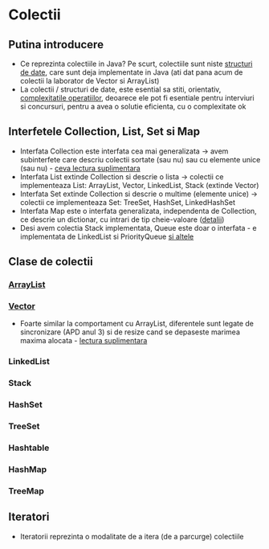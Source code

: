 # Colectii

## Putina introducere
- Ce reprezinta colectiile in Java? Pe scurt, colectiile sunt niste [structuri de date](https://aimas.cs.pub.ro/file/2017/12/SerbanRaduPr-200x200.jpg), care sunt deja implementate in Java (ati dat pana acum de colectii la laborator de Vector si ArrayList)
- La colectii / structuri de date, este esential sa stiti, orientativ, [complexitatile operatiilor](http://bigocheatsheet.com/), deoarece ele pot fi esentiale pentru interviuri si concursuri, pentru a avea o solutie eficienta, cu o complexitate ok 

## Interfetele Collection, List, Set si Map
- Interfata Collection este interfata cea mai generalizata -> avem subinterfete care descriu colectii sortate (sau nu) sau cu elemente unice (sau nu) - [ceva lectura suplimentara](https://docs.oracle.com/javase/7/docs/api/java/util/Collection.html)
- Interfata List extinde Collection si descrie o lista -> colectii ce implementeaza List: ArrayList, Vector, LinkedList, Stack (extinde Vector)
- Interfata Set extinde Collection si descrie o multime (elemente unice) -> colectii ce implementeaza Set: TreeSet, HashSet, LinkedHashSet
- Interfata Map este o interfata generalizata, independenta de Collection, ce descrie un dictionar, cu intrari de tip cheie-valoare ([detalii](https://docs.oracle.com/javase/7/docs/api/java/util/Map.html))
- Desi avem colectia Stack implementata, Queue este doar o interfata - e implementata de LinkedList si PriorityQueue [si altele](https://docs.oracle.com/javase/7/docs/api/java/util/Queue.html)

## Clase de colectii
### [ArrayList](https://docs.oracle.com/javase/7/docs/api/java/util/ArrayList.html)
### [Vector](https://docs.oracle.com/javase/7/docs/api/java/util/Vector.html)
- Foarte similar la comportament cu ArrayList, diferentele sunt legate de sincronizare (APD anul 3) si de resize cand se depaseste marimea maxima alocata - [lectura suplimentara](https://stackoverflow.com/questions/2986296/what-are-the-differences-between-arraylist-and-vector)
### LinkedList
### Stack
### HashSet
### TreeSet
### Hashtable
### HashMap
### TreeMap

## Iteratori
- Iteratorii reprezinta o modalitate de a itera (de a parcurge) colectiile
